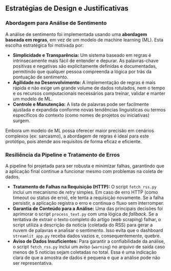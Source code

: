 ## Estratégias de Design e Justificativas

### Abordagem para Análise de Sentimento

A análise de sentimento foi implementada usando uma **abordagem baseada em regras**, em vez de um modelo de machine learning (ML). Esta escolha estratégica foi motivada por:

-   **Simplicidade e Transparência:** Um sistema baseado em regras é intrinsecamente mais fácil de entender e depurar. As palavras-chave positivas e negativas são explicitamente definidas e documentadas, permitindo que qualquer pessoa compreenda a lógica por trás da pontuação de sentimento.
-   **Agilidade no Desenvolvimento:** A implementação de regras é mais rápida e não exige um grande volume de dados rotulados, nem o tempo e os recursos computacionais necessários para treinar, validar e manter um modelo de ML.
-   **Controle e Manutenção:** A lista de palavras pode ser facilmente ajustada e expandida conforme novas tendências linguísticas ou termos específicos do contexto (como nomes de projetos ou iniciativas) surgem.

Embora um modelo de ML possa oferecer maior precisão em cenários complexos (ex: sarcasmo), a abordagem de regras é ideal para este protótipo, pois atende aos requisitos de forma eficaz e eficiente.

### Resiliência da Pipeline e Tratamento de Erros

A pipeline foi projetada para ser robusta e minimizar falhas, garantindo que a aplicação final continue a funcionar mesmo com problemas na coleta de dados.

-   **Tratamento de Falhas na Requisição (HTTP):** O script `fetch_rss.py` inclui um mecanismo de *retry* simples. Em caso de erro HTTP (como timeout ou status de erro), ele tenta a requisição novamente. Se a falha persistir, a aplicação registra o erro e continua o fluxo sem interromper.
-   **Garantia de Conteúdo para a Análise:** Uma das principais decisões foi aprimorar o script `process_text.py` com uma lógica de *fallback*. Se a tentativa de extrair o texto completo do artigo (web scraping) falhar, o script utiliza a descrição da notícia (coletada do RSS) para gerar a nuvem de palavras e analisar o sentimento. Isso evita que o dashboard `streamlit_app.py` receba dados vazios e, consequentemente, quebre.
-   **Aviso de Dados Insuficientes:** Para garantir a confiabilidade da análise, o script `fetch_rss.py` inclui um aviso (`warning`) no arquivo de saída caso menos de 5 notícias sejam coletadas no total. Essa é uma indicação clara de que a amostra de dados é pequena e que a análise pode não ser representativa.